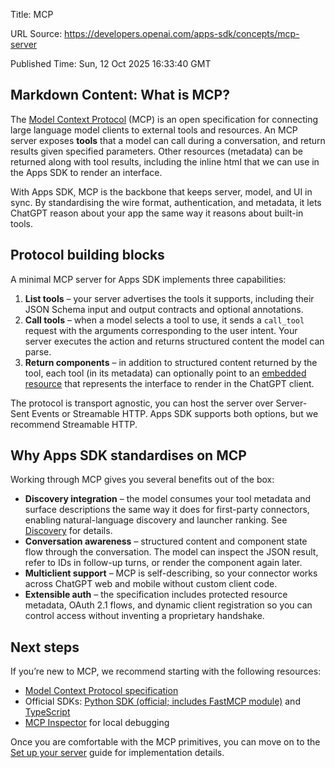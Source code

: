 Title: MCP

URL Source: https://developers.openai.com/apps-sdk/concepts/mcp-server

Published Time: Sun, 12 Oct 2025 16:33:40 GMT

Markdown Content:
What is MCP?
------------

The [Model Context Protocol](https://modelcontextprotocol.io/) (MCP) is an open specification for connecting large language model clients to external tools and resources. An MCP server exposes **tools** that a model can call during a conversation, and return results given specified parameters. Other resources (metadata) can be returned along with tool results, including the inline html that we can use in the Apps SDK to render an interface.

With Apps SDK, MCP is the backbone that keeps server, model, and UI in sync. By standardising the wire format, authentication, and metadata, it lets ChatGPT reason about your app the same way it reasons about built-in tools.

Protocol building blocks
------------------------

A minimal MCP server for Apps SDK implements three capabilities:

1.   **List tools** – your server advertises the tools it supports, including their JSON Schema input and output contracts and optional annotations.
2.   **Call tools** – when a model selects a tool to use, it sends a `call_tool` request with the arguments corresponding to the user intent. Your server executes the action and returns structured content the model can parse.
3.   **Return components** – in addition to structured content returned by the tool, each tool (in its metadata) can optionally point to an [embedded resource](https://modelcontextprotocol.io/specification/2025-06-18/server/tools#embedded-resources) that represents the interface to render in the ChatGPT client.

The protocol is transport agnostic, you can host the server over Server-Sent Events or Streamable HTTP. Apps SDK supports both options, but we recommend Streamable HTTP.

Why Apps SDK standardises on MCP
--------------------------------

Working through MCP gives you several benefits out of the box:

*   **Discovery integration** – the model consumes your tool metadata and surface descriptions the same way it does for first-party connectors, enabling natural-language discovery and launcher ranking. See [Discovery](https://developers.openai.com/apps-sdk/concepts/user-interaction) for details.
*   **Conversation awareness** – structured content and component state flow through the conversation. The model can inspect the JSON result, refer to IDs in follow-up turns, or render the component again later.
*   **Multiclient support** – MCP is self-describing, so your connector works across ChatGPT web and mobile without custom client code.
*   **Extensible auth** – the specification includes protected resource metadata, OAuth 2.1 flows, and dynamic client registration so you can control access without inventing a proprietary handshake.

Next steps
----------

If you’re new to MCP, we recommend starting with the following resources:

*   [Model Context Protocol specification](https://modelcontextprotocol.io/specification)
*   Official SDKs: [Python SDK (official; includes FastMCP module)](https://github.com/modelcontextprotocol/python-sdk) and [TypeScript](https://github.com/modelcontextprotocol/typescript-sdk)
*   [MCP Inspector](https://modelcontextprotocol.io/docs/tools/inspector) for local debugging

Once you are comfortable with the MCP primitives, you can move on to the [Set up your server](https://developers.openai.com/apps-sdk/build/mcp-server) guide for implementation details.
